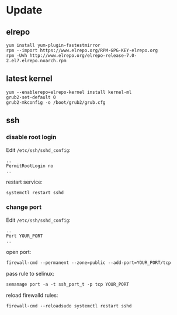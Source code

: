 # Update


## elrepo
```
yum install yum-plugin-fastestmirror
rpm --import https://www.elrepo.org/RPM-GPG-KEY-elrepo.org
rpm -Uvh http://www.elrepo.org/elrepo-release-7.0-2.el7.elrepo.noarch.rpm
```

## latest kernel
```
yum --enablerepo=elrepo-kernel install kernel-ml
grub2-set-default 0
grub2-mkconfig -o /boot/grub2/grub.cfg
```

## ssh
### disable root login
Edit `/etc/ssh/sshd_config`:
```
..
PermitRootLogin no
..
```
restart service:
```
systemctl restart sshd
```

### change port
Edit `/etc/ssh/sshd_config`:
```
..
Port YOUR_PORT
..
```
open port:
```
firewall-cmd --permanent --zone=public --add-port=YOUR_PORT/tcp
```
pass rule to selinux:
```
semanage port -a -t ssh_port_t -p tcp YOUR_PORT
```
reload firewalld rules:
```
firewall-cmd --reloadsudo systemctl restart sshd
```
